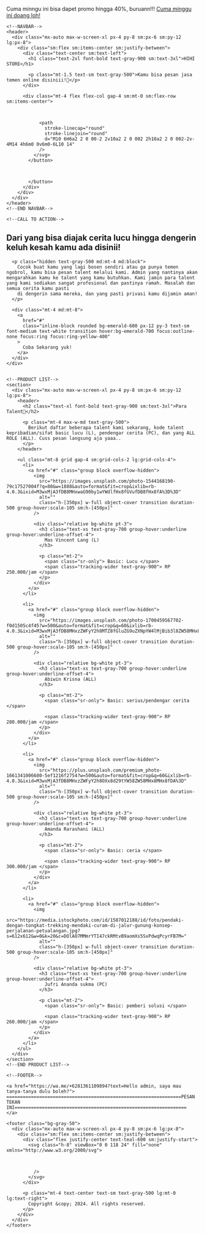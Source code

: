 <!DOCTYPE html>
<html lang="en">
<head>
    <meta charset="UTF-8">
    <meta name="viewport" content="width=device-width, initial-scale=1.0">
    <script src="https://cdn.tailwindcss.com"></script>
    <title>Document</title>
</head>
<body>
    <!--PROMOTION-->
    <div class="bg-indigo-600 px-4 py-3 text-white">
        <p class="text-center text-sm font-medium">
          Cuma minngu ini bisa dapet promo hingga 40%, buruann!!!
          <a href="#" class="inline-block underline"
          >Cuma minggu ini doang loh!</a>
        </p>
      </div>
    <!--END PROMOTION-->

    <!--NAVBAR-->
    <header>
      <div class="mx-auto max-w-screen-xl px-4 py-8 sm:px-6 sm:py-12 lg:px-8">
        <div class="sm:flex sm:items-center sm:justify-between">
          <div class="text-center sm:text-left">
            <h1 class="text-2xl font-bold text-gray-900 sm:text-3xl">HIHI STORE</h1>
    
            <p class="mt-1.5 text-sm text-gray-500">Kamu bisa pesan jasa temen online disiniii!🎉</p>
          </div>
    
          <div class="mt-4 flex flex-col gap-4 sm:mt-0 sm:flex-row sm:items-center">
            
              
              
                <path
                  stroke-linecap="round"
                  stroke-linejoin="round"
                  d="M10 6H6a2 2 0 00-2 2v10a2 2 0 002 2h10a2 2 0 002-2v-4M14 4h6m0 0v6m0-6L10 14"
                />
              </svg>
            </button>
    
            
            
            </button>
          </div>
        </div>
      </div>
    </header>
    <!--END NAVBAR-->

    <!--CALL TO ACTION-->
<section class="overflow-hidden bg-gray-50 sm:grid sm:grid-cols-2 sm:items-center">
  <div class="p-8 md:p-12 lg:px-16 lg:py-24">
    <div class="mx-auto max-w-xl text-center ltr:sm:text-left rtl:sm:text-right">
      <h2 class="text-2xl font-bold text-gray-900 md:text-3xl">
        Dari yang bisa diajak cerita lucu hingga dengerin keluh kesah kamu ada disinii!
      </h2>

      <p class="hidden text-gray-500 md:mt-4 md:block">
        Cocok buat kamu yang lagi bosen sendiri atau ga punya temen ngobrol, kamu bisa pesan talent melalui kami. Admin yang nantinya akan mengarahkan kamu ke talent yang kamu butuhkan. Kami jamin para talent yang kami sediakan sangat profesional dan pastinya ramah. Masalah dan semua cerita kamu pasti
        di dengerin sama mereka, dan yang pasti privasi kamu dijamin aman!
      </p>

      <div class="mt-4 md:mt-8">
        <a
          href="#"
          class="inline-block rounded bg-emerald-600 px-12 py-3 text-sm font-medium text-white transition hover:bg-emerald-700 focus:outline-none focus:ring focus:ring-yellow-400"
        >
          Coba Sekarang yuk! 
        </a>
      </div>
    </div>
  </div>

  <img
    alt=""
    src="https://media.istockphoto.com/id/1446796405/id/foto/lgbtq-konsep-lgbt-homoseksualitas-potret-dua-wanita-asia-menikmati-bersama-dan-menunjukkan.jpg?s=612x612&w=0&k=20&c=FS9oKBpf4pR9RmdVSEOAeqt4RQ_gVxHvF0_uOhYb5hY="
    class="h-full w-full object-cover sm:h-[calc(100%_-_2rem)] sm:self-end sm:rounded-ss-[30px] md:h-[calc(100%_-_4rem)] md:rounded-ss-[60px]"
  />
</section>
    <!--END CALL TO ACTION-->

    <!--PRODUCT LIST-->
    <section>
      <div class="mx-auto max-w-screen-xl px-4 py-8 sm:px-6 sm:py-12 lg:px-8">
        <header>
          <h2 class="text-xl font-bold text-gray-900 sm:text-3xl">Para Talent🎉</h2>
    
          <p class="mt-4 max-w-md text-gray-500">
            Berikut daftar beberapa talent kami sekarang, kode talent kepribadian/sifat basic lucu (L), pendengar cerita (PC), dan yang ALL ROLE (ALL). Cuss pesan langsung aja yaaa..
          </p>
        </header>
    
        <ul class="mt-8 grid gap-4 sm:grid-cols-2 lg:grid-cols-4">
          <li>
            <a href="#" class="group block overflow-hidden">
              <img
                src="https://images.unsplash.com/photo-1544168190-79c17527004f?q=80&w=1888&auto=format&fit=crop&ixlib=rb-4.0.3&ixid=M3wxMjA3fDB8MHxwaG90by1wYWdlfHx8fGVufDB8fHx8fA%3D%3D"
                alt=""
                class="h-[350px] w-full object-cover transition duration-500 group-hover:scale-105 sm:h-[450px]"
              />
    
              <div class="relative bg-white pt-3">
                <h3 class="text-xs text-gray-700 group-hover:underline group-hover:underline-offset-4">
                  Mas Vincent Lang (L)
                </h3>
    
                <p class="mt-2">
                  <span class="sr-only"> Basic: Lucu </span>
                  <span class="tracking-wider text-gray-900"> RP 250.000/jam </span>
                </p>
              </div>
            </a>
          </li>
    
          <li>
            <a href="#" class="group block overflow-hidden">
              <img
                src="https://images.unsplash.com/photo-1700459567702-f0d1505c4f45?w=500&auto=format&fit=crop&q=60&ixlib=rb-4.0.3&ixid=M3wxMjA3fDB8MHxzZWFyY2h8MTZ8fGluZG9uZXNpYW4lMjBib3l8ZW58MHx8MHx8fDA%3D"
                alt=""
                class="h-[350px] w-full object-cover transition duration-500 group-hover:scale-105 sm:h-[450px]"
              />
    
              <div class="relative bg-white pt-3">
                <h3 class="text-xs text-gray-700 group-hover:underline group-hover:underline-offset-4">
                  Abiwin Krisna (ALL)
                </h3>
    
                <p class="mt-2">
                  <span class="sr-only"> Basic: serius/pendengar cerita </span>
    
                  <span class="tracking-wider text-gray-900"> RP 280.000/jam </span>
                </p>
              </div>
            </a>
          </li>
    
          <li>
            <a href="#" class="group block overflow-hidden">
              <img
                src="https://plus.unsplash.com/premium_photo-1661341006680-5ef1216f2754?w=500&auto=format&fit=crop&q=60&ixlib=rb-4.0.3&ixid=M3wxMjA3fDB8MHxzZWFyY2h8OXx8d29tYW58ZW58MHx8MHx8fDA%3D"
                alt=""
                class="h-[350px] w-full object-cover transition duration-500 group-hover:scale-105 sm:h-[450px]"
              />
    
              <div class="relative bg-white pt-3">
                <h3 class="text-xs text-gray-700 group-hover:underline group-hover:underline-offset-4">
                  Amanda Rarashani (ALL)
                </h3>
    
                <p class="mt-2">
                  <span class="sr-only"> Basic: ceria </span>
    
                  <span class="tracking-wider text-gray-900"> RP 300.000/jam </span>
                </p>
              </div>
            </a>
          </li>
    
          <li>
            <a href="#" class="group block overflow-hidden">
              <img
                src="https://media.istockphoto.com/id/1587012188/id/foto/pendaki-dengan-tongkat-trekking-mendaki-curam-di-jalur-gunung-konsep-perjalanan-petualangan.jpg?s=612x612&w=0&k=20&c=DOlAO7MMmrYTI47ckRMtvB9aomXs5SxPdwqPcyrFB7M="
                alt=""
                class="h-[350px] w-full object-cover transition duration-500 group-hover:scale-105 sm:h-[450px]"
              />
    
              <div class="relative bg-white pt-3">
                <h3 class="text-xs text-gray-700 group-hover:underline group-hover:underline-offset-4">
                  Jufri Ananda sukma (PC)
                </h3>
    
                <p class="mt-2">
                  <span class="sr-only"> Basic: pemberi solusi </span>
    
                  <span class="tracking-wider text-gray-900"> RP 260.000/jam </span>
                </p>
              </div>
            </a>
          </li>
        </ul>
      </div>
    </section>
    <!--END PRODUCT LIST-->

    <!--FOOTER-->

    <a href="https://wa.me/+6281361109894?text=Hello admin, saya mau tanya-tanya dulu boleh?"> ================================================================PESAN TEKAN INI=============================================================== </a>

    <footer class="bg-gray-50">
      <div class="mx-auto max-w-screen-xl px-4 py-8 sm:px-6 lg:px-8">
        <div class="sm:flex sm:items-center sm:justify-between">
          <div class="flex justify-center text-teal-600 sm:justify-start">
            <svg class="h-8" viewBox="0 0 118 24" fill="none" xmlns="http://www.w3.org/2000/svg">
              
             
             
              />
            </svg>
          </div>
    
          <p class="mt-4 text-center text-sm text-gray-500 lg:mt-0 lg:text-right">
            Copyright &copy; 2024. All rights reserved.
          </p>
        </div>
      </div>
    </footer>
